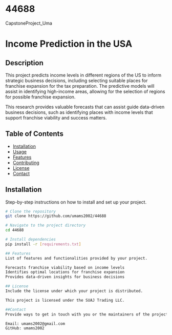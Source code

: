 # 44688
CapstoneProject_Uma
# Income Prediction in the USA

## Description
This project predicts income levels in different regions of the
US to inform strategic business decisions, including selecting suitable
places for franchise expansion for the tax preparation. The predictive models will assist in identifying high-income areas, allowing for the selection of regions for possible franchise expansion.

This research provides valuable forecasts that can assist guide data-driven
business decisions, such as identifying places with income levels that
support franchise viability and success matters.

## Table of Contents
- [Installation](#installation)
- [Usage](#usage)
- [Features](#features)
- [Contributing](#contributing)
- [License](#license)
- [Contact](#contact)

## Installation
Step-by-step instructions on how to install and set up your project.

```bash
# Clone the repository
git clone https://github.com/umams2002/44688

# Navigate to the project directory
cd 44688

# Install dependencies
pip install -r [requirements.txt]

## Features
List of features and functionalities provided by your project.

Forecasts franchise viability based on income levels
Identifies optimal locations for franchise expansion
Provides data-driven insights for business decisions

## License
Include the license under which your project is distributed.

This project is licensed under the SUAJ Trading LLC.

##Contact
Provide ways to get in touch with you or the maintainers of the project.

Email: umams2002@gmail.com
GitHub: umams2002
